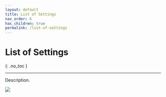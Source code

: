 ```yaml
---
layout: default
title: List of Settings
nav_order: 6
has_children: true
permalink: /list-of-settings
---
```


# List of Settings
{: .no_toc }

---

Description.

![](/orderlord-help-kds/assets/images/kds/section_kitchen_history_1.png)